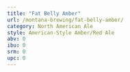```yaml
---
title: "Fat Belly Amber"
url: /montana-brewing/fat-belly-amber/
category: North American Ale
style: American-Style Amber/Red Ale
abv: 0
ibu: 0
srm: 0
upc: 0
---
```


